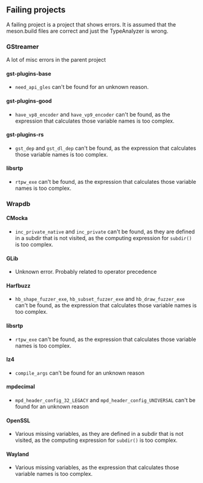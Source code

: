 ## Failing projects
A failing project is a project that shows errors. It is assumed that the meson.build files are correct and just the TypeAnalyzer
is wrong.

### GStreamer
A lot of misc errors in the parent project
#### gst-plugins-base
- `need_api_gles` can't be found for an unknown reason.
#### gst-plugins-good
- `have_vp8_encoder` and `have_vp9_encoder` can't be found, as the expression that calculates those variable names is too complex.
#### gst-plugins-rs
- `gst_dep` and `gst_dl_dep` can't be found, as the expression that calculates those variable names is too complex.
#### libsrtp
- `rtpw_exe` can't be found, as the expression that calculates those variable names is too complex.

### Wrapdb
#### CMocka
- `inc_private_native` and `inc_private` can't be found, as they are defined in a subdir that is not visited, as the computing expression for `subdir()` is too complex.
#### GLib
- Unknown error. Probably related to operator precedence
#### Harfbuzz
- `hb_shape_fuzzer_exe`, `hb_subset_fuzzer_exe` and `hb_draw_fuzzer_exe` can't be found, as the expression that calculates those variable names is too complex.
#### libsrtp
- `rtpw_exe` can't be found, as the expression that calculates those variable names is too complex.
#### lz4
- `compile_args` can't be found for an unknown reason
#### mpdecimal
- `mpd_header_config_32_LEGACY` and `mpd_header_config_UNIVERSAL` can't be found for an unknown reason
#### OpenSSL
- Various missing variables, as they are defined in a subdir that is not visited, as the computing expression for `subdir()` is too complex.
#### Wayland
- Various missing variables, as the expression that calculates those variable names is too complex.
